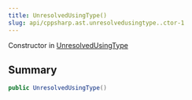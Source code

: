 ```yaml
---
title: UnresolvedUsingType()
slug: api/cppsharp.ast.unresolvedusingtype..ctor-1
---
```

Constructor in [UnresolvedUsingType](/api/cppsharp/ast/unresolvedusingtype)

## Summary



```csharp
public UnresolvedUsingType()
```

